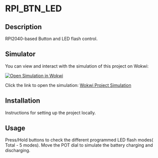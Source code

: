 # RPI_BTN_LED

## Description
RPI2040-based Button and LED flash control.

## Simulator
You can view and interact with the simulation of this project on Wokwi:

[![Open Simulation in Wokwi](https://img.shields.io/badge/Wokwi-Simulation-green)](https://wokwi.com/projects/413318746799964161)

Click the link to open the simulation: [Wokwi Project Simulation](https://wokwi.com/projects/413318746799964161)

## Installation
Instructions for setting up the project locally.

## Usage
Press/Hold buttons to check the different programmed LED flash modes( Total - 5 modes).
Move the POT dial to simulate the battery charging and discharging.


